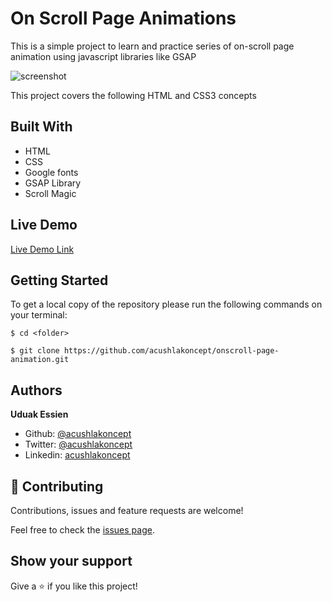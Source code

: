 # On Scroll Page Animations

This is a simple project to learn and practice series of on-scroll page animation using javascript libraries like GSAP

![screenshot](./img/screenshot.jpg)

This project covers the following HTML and CSS3 concepts

## Built With

- HTML
- CSS
- Google fonts
- GSAP Library
- Scroll Magic

## Live Demo

[Live Demo Link](#)

## Getting Started

To get a local copy of the repository please run the following commands on your terminal:

```
$ cd <folder>
```

```
$ git clone https://github.com/acushlakoncept/onscroll-page-animation.git

```

## Authors

**Uduak Essien**

- Github: [@acushlakoncept](https://github.com/acushlakoncept/)
- Twitter: [@acushlakoncept](https://twitter.com/acushlakoncept)
- Linkedin: [acushlakoncept](https://www.linkedin.com/in/acushlakoncept/)

## 🤝 Contributing

Contributions, issues and feature requests are welcome!

Feel free to check the [issues page](https://github.com/acushlakoncept/onscroll-page-animation/issues).

## Show your support

Give a ⭐️ if you like this project!
